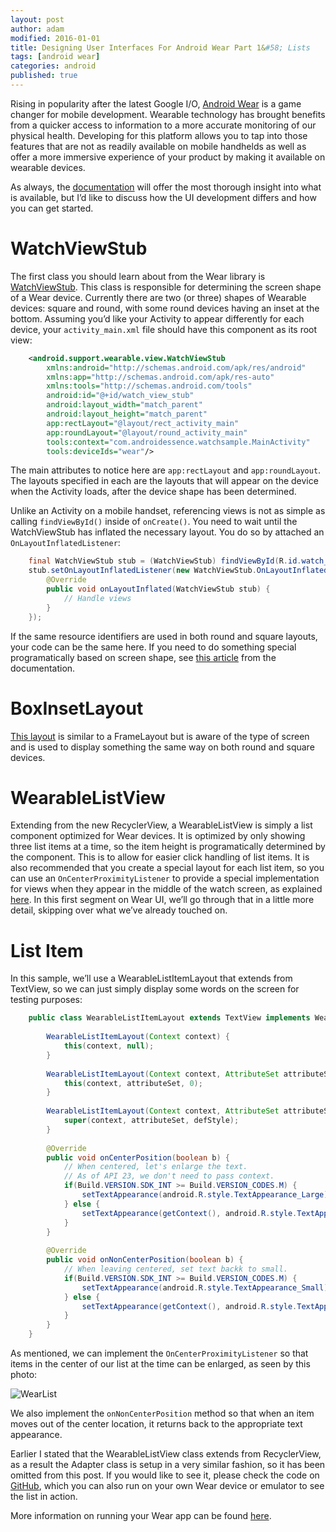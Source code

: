 ```yaml
---
layout: post
author: adam
modified: 2016-01-01
title: Designing User Interfaces For Android Wear Part 1&#58; Lists
tags: [android wear]
categories: android
published: true
---
```


Rising in popularity after the latest Google I/O, [Android Wear](https://www.android.com/wear/) is a game changer for mobile development. Wearable technology has brought benefits from a quicker access to information to a more accurate monitoring of our physical health. Developing for this platform allows you to tap into those features that are not as readily available on mobile handhelds as well as offer a more immersive experience of your product by making it available on wearable devices.

As always, the [documentation](http://developer.android.com/intl/pt-br/wear/index.html) will offer the most thorough insight into what is available, but I’d like to discuss how the UI development differs and how you can get started.

<!--more-->

# WatchViewStub

The first class you should learn about from the Wear library is [WatchViewStub](http://developer.android.com/intl/pt-br/reference/android/support/wearable/view/WatchViewStub.html). This class is responsible for determining the screen shape of a Wear device. Currently there are two (or three) shapes of Wearable devices: square and round, with some round devices having an inset at the bottom. Assuming you’d like your Activity to appear differently for each device, your `activity_main.xml` file should have this component as its root view:

```xml
    <android.support.wearable.view.WatchViewStub 
        xmlns:android="http://schemas.android.com/apk/res/android"
        xmlns:app="http://schemas.android.com/apk/res-auto"
        xmlns:tools="http://schemas.android.com/tools"
        android:id="@+id/watch_view_stub"
        android:layout_width="match_parent"
        android:layout_height="match_parent"
        app:rectLayout="@layout/rect_activity_main"
        app:roundLayout="@layout/round_activity_main"
        tools:context="com.androidessence.watchsample.MainActivity"
        tools:deviceIds="wear"/>
```

The main attributes to notice here are `app:rectLayout` and `app:roundLayout`. The layouts specified in each are the layouts that will appear on the device when the Activity loads, after the device shape has been determined.

Unlike an Activity on a mobile handset, referencing views is not as simple as calling `findViewById()` inside of `onCreate()`. You need to wait until the WatchViewStub has inflated the necessary layout. You do so by attached an `OnLayoutInflatedListener`:

```java
    final WatchViewStub stub = (WatchViewStub) findViewById(R.id.watch_view_stub);
    stub.setOnLayoutInflatedListener(new WatchViewStub.OnLayoutInflatedListener() {
        @Override
        public void onLayoutInflated(WatchViewStub stub) {
            // Handle views
        }
    });
```

If the same resource identifiers are used in both round and square layouts, your code can be the same here. If you need to do something special programatically based on screen shape, see [this article](http://developer.android.com/intl/pt-br/training/wearables/watch-faces/issues.html#ScreenShape) from the documentation.

# BoxInsetLayout

[This layout](http://developer.android.com/intl/pt-br/reference/android/support/wearable/view/BoxInsetLayout.html) is similar to a FrameLayout but is aware of the type of screen and is used to display something the same way on both round and square devices.

# WearableListView

Extending from the new RecyclerView, a WearableListView is simply a list component optimized for Wear devices. It is optimized by only showing three list items at a time, so the item height is programatically determined by the component. This is to allow for easier click handling of list items. It is also recommended that you create a special layout for each list item, so you can use an `OnCenterProximityListener` to provide a special implementation for views when they appear in the middle of the watch screen, as explained [here](http://developer.android.com/intl/pt-br/training/wearables/ui/lists.html#layout-impl). In this first segment on Wear UI, we’ll go through that in a little more detail, skipping over what we’ve already touched on.

# List Item

In this sample, we’ll use a WearableListItemLayout that extends from TextView, so we can just simply display some words on the screen for testing purposes:

```java
    public class WearableListItemLayout extends TextView implements WearableListView.OnCenterProximityListener{
     
        WearableListItemLayout(Context context) {
            this(context, null);
        }
     
        WearableListItemLayout(Context context, AttributeSet attributeSet) {
            this(context, attributeSet, 0);
        }
     
        WearableListItemLayout(Context context, AttributeSet attributeSet, int defStyle) {
            super(context, attributeSet, defStyle);
        }
     
        @Override
        public void onCenterPosition(boolean b) {
            // When centered, let's enlarge the text.
            // As of API 23, we don't need to pass context.
            if(Build.VERSION.SDK_INT >= Build.VERSION_CODES.M) {
                setTextAppearance(android.R.style.TextAppearance_Large);
            } else {
                setTextAppearance(getContext(), android.R.style.TextAppearance_Large);
            }
        }
     
        @Override
        public void onNonCenterPosition(boolean b) {
            // When leaving centered, set text backk to small.
            if(Build.VERSION.SDK_INT >= Build.VERSION_CODES.M) {
                setTextAppearance(android.R.style.TextAppearance_Small);
            } else {
                setTextAppearance(getContext(), android.R.style.TextAppearance_Small);
            }
        }
    }
```

As mentioned, we can implement the `OnCenterProximityListener` so that items in the center of our list at the time can be enlarged, as seen by this photo:

![WearList](/images/wear_list_sample.png)

We also implement the `onNonCenterPosition` method so that when an item moves out of the center location, it returns back to the appropriate text appearance.

Earlier I stated that the WearableListView class extends from RecyclerView, as a result the Adapter class is setup in a very similar fashion, so it has been omitted from this post. If you would like to see it, please check the code on [GitHub](https://github.com/androidessence/Android-Wear-Sample), which you can also run on your own Wear device or emulator to see the list in action.

More information on running your Wear app can be found [here](http://developer.android.com/intl/pt-br/training/wearables/apps/creating.html).